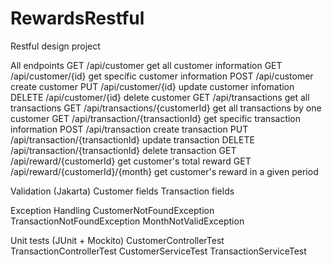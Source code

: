 # RewardsRestful
Restful design project

All endpoints
GET     /api/customer                       get all customer information
GET     /api/customer/{id}                  get specific customer information
POST    /api/customer                       create customer
PUT     /api/customer/{id}                  update customer infomation
DELETE  /api/customer/{id}                  delete customer
GET     /api/transactions                   get all transactions
GET     /api/transactions/{customerId}        get all transactions by one customer
GET     /api/transaction/{transactionId}    get specific transaction information
POST    /api/transaction                    create transaction
PUT     /api/transaction/{transactionId}    update transaction
DELETE  /api/transaction/{transactionId}    delete transaction
GET     /api/reward/{customerId}            get customer's total reward
GET     /api/reward/{customerId}/{month}    get customer's reward in a given period

Validation (Jakarta)
Customer fields
Transaction fields

Exception Handling
CustomerNotFoundException
TransactionNotFoundException
MonthNotValidException

Unit tests (JUnit + Mockito)
CustomerControllerTest
TransactionControllerTest
CustomerServiceTest
TransactionServiceTest

